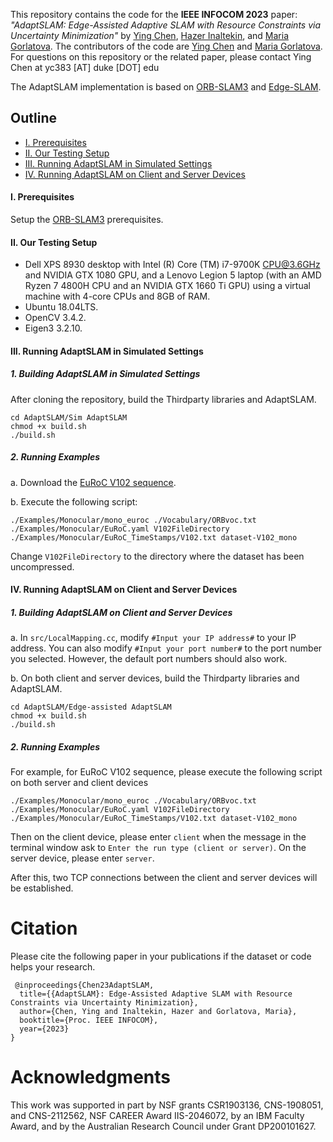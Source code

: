 This repository contains the code for the **IEEE INFOCOM 2023** paper: *"AdaptSLAM: Edge-Assisted Adaptive SLAM with Resource Constraints via Uncertainty Minimization"* by [Ying Chen](https://sites.duke.edu/marialabyingchen/), [Hazer Inaltekin](https://scholar.google.com.tr/citations?user=yBRPzisAAAAJ&hl=en), and [Maria Gorlatova](https://maria.gorlatova.com/). The contributors of the code are [Ying Chen](https://sites.duke.edu/marialabyingchen/) and [Maria Gorlatova](https://maria.gorlatova.com/). For questions on this repository or the related paper, please contact Ying Chen at yc383 [AT] duke [DOT] edu

The AdaptSLAM implementation is based on [ORB-SLAM3](https://github.com/UZ-SLAMLab/ORB_SLAM3) and [Edge-SLAM](https://github.com/droneslab/edgeslam).

## Outline
* [I. Prerequisites](#1)
* [II. Our Testing Setup](#2)
* [III. Running AdaptSLAM in Simulated Settings](#3)
* [IV. Running AdaptSLAM on Client and Server Devices](#4)


#### <span id="1">I. Prerequisites
Setup the [ORB-SLAM3](https://github.com/UZ-SLAMLab/ORB_SLAM3/blob/master/README.md) prerequisites.

#### <span id="2">II. Our Testing Setup
  * Dell XPS 8930 desktop with Intel (R) Core (TM) i7-9700K CPU@3.6GHz and NVIDIA GTX 1080 GPU, and a Lenovo Legion 5 laptop (with an AMD Ryzen 7 4800H CPU and an NVIDIA
GTX 1660 Ti GPU) using a virtual machine with 4-core CPUs and 8GB of RAM.
  * Ubuntu 18.04LTS.
  * OpenCV 3.4.2.
  * Eigen3 3.2.10.
 
#### <span id="3">III. Running AdaptSLAM in Simulated Settings
##### 1. Building AdaptSLAM in Simulated Settings
After cloning the repository, build the Thirdparty libraries and AdaptSLAM.
 ```
 cd AdaptSLAM/Sim AdaptSLAM
 chmod +x build.sh
 ./build.sh
 ```
##### 2. Running Examples

a. Download the [EuRoC V102 sequence](http://robotics.ethz.ch/~asl-datasets/ijrr_euroc_mav_dataset/vicon_room2/V2_02_medium/V2_02_medium.zip).

b. Execute the following script:
```
./Examples/Monocular/mono_euroc ./Vocabulary/ORBvoc.txt ./Examples/Monocular/EuRoC.yaml V102FileDirectory ./Examples/Monocular/EuRoC_TimeStamps/V102.txt dataset-V102_mono
```
Change ```V102FileDirectory``` to the directory where the dataset has been uncompressed. 

#### <span id="4">IV. Running AdaptSLAM on Client and Server Devices
##### 1. Building AdaptSLAM on Client and Server Devices
a. In  ```src/LocalMapping.cc```, modify ```#Input your IP address#```  to your IP address. You can also modify ```#Input your port number#```  to the port number you selected. However, the default port numbers should also work.

b. On both client and server devices, build the Thirdparty libraries and AdaptSLAM.
 ```
 cd AdaptSLAM/Edge-assisted AdaptSLAM
 chmod +x build.sh
 ./build.sh
 ```
 ##### 2. Running Examples

For example, for EuRoC V102 sequence, please execute the following script on both server and client devices
```
./Examples/Monocular/mono_euroc ./Vocabulary/ORBvoc.txt ./Examples/Monocular/EuRoC.yaml V102FileDirectory ./Examples/Monocular/EuRoC_TimeStamps/V102.txt dataset-V102_mono
```
Then on the client device, please enter ```client``` when the message in the terminal window ask to ```Enter the run type (client or server)```. On the server device, please enter ```server```.

After this, two TCP connections between the client and server devices will be established.
 # Citation

Please cite the following paper in your publications if the dataset or code helps your research. 

     @inproceedings{Chen23AdaptSLAM,
      title={{AdaptSLAM}: Edge-Assisted Adaptive SLAM with Resource Constraints via Uncertainty Minimization},
      author={Chen, Ying and Inaltekin, Hazer and Gorlatova, Maria},
      booktitle={Proc. IEEE INFOCOM},
      year={2023}
    }
    
# Acknowledgments

This work was supported in part by NSF grants CSR1903136, CNS-1908051, and CNS-2112562, NSF CAREER Award IIS-2046072, by an IBM Faculty Award, and by the Australian Research Council under Grant DP200101627.
